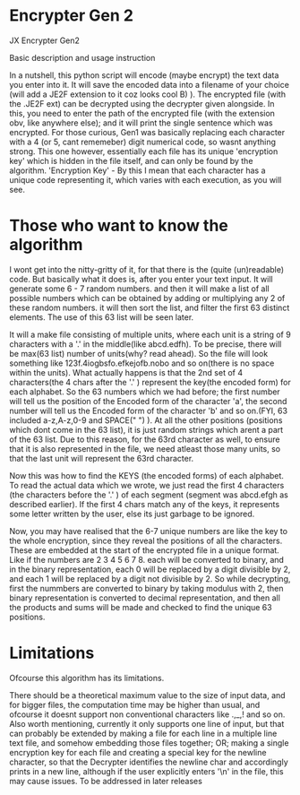 # Encrypter Gen 2
JX Encrypter Gen2

Basic description and usage instruction

In a nutshell, this python script will encode (maybe encrypt) the text data you enter into it. It will save the encoded data into a filename of your choice (will add a JE2F extension to it coz looks cool B) ).
The encrypted file (with the .JE2F ext) can be decrypted using the decrypter given alongside. In this, you need to enter the path of the encrypted file (with the extension obv, like anywhere else); and it will print the single sentence which was encrypted.
For those curious, Gen1 was basically replacing each character with a 4 (or 5, cant rememeber) digit numerical code, so wasnt anything strong. This one however, essentially each file has its unique 'encryption key' which is hidden in the file itself, and can only be found by the algorithm.
'Encryption Key' - By this I mean that each character has a unique code representing it, which varies with each execution, as you will see.

# Those who want to know the algorithm
I wont get into the nitty-gritty of it, for that there is the (quite (un)readable) code. But basically what it does is, after you enter your text input. It will generate some 6 - 7 random numbers. and then it will make a list of all possible numbers which can be obtained by adding or multiplying any 2 of these random numbers. it will then sort the list, and filter the first 63 distinct elements. The use of this 63 list will be seen later.

It will a make file consisting of multiple units, where each unit is a string of 9 characters with a '.' in the middle(like abcd.edfh). To be precise, there will be max(63 list) number of units(why? read ahead). So the file will look something like 123f.4iogbsfo.efkejofb.nobo and so on(there is no space within the units). What actually happens is that the 2nd set of 4 characters(the 4 chars after the '.' ) represent the key(the encoded form) for each alphabet. So the 63 numbers which we had before; the first number will tell us the position of the Encoded form of the character 'a', the second number will tell us the Encoded form of the character 'b' and so on.(FYI, 63 included a-z,A-z,0-9 and SPACE(" ") ). At all the other positions (positions which dont come in the 63 list), it is just random strings which arent a part of the 63 list. Due to this reason, for the 63rd character as well, to ensure that it is also represented in the file, we need atleast those many units, so that the last unit will represent the 63rd character.

Now this was how to find the KEYS (the encoded forms) of each alphabet. To read the actual data which we wrote, we just read the first 4 characters (the characters before the '.' ) of each segment (segment was abcd.efgh as described earlier). If the first 4 chars match any of the keys, it represents some letter written by the user, else its just garbage to be ignored.

Now, you may have realised that the 6-7 unique numbers are like the key to the whole encryption, since they reveal the positions of all the characters. These are embedded at the start of the encrypted file in a unique format. Like if the numbers are 2 3 4 5 6 7 8. each will be converted to binary, and in the binary representation, each 0 will be replaced by a digit divisible by 2, and each 1 will be replaced by a digit not divisible by 2. So while decrypting, first the nummbers are converted to binary by taking modulus with 2, then binary representation is converted to decimal representation, and then all the products and sums will be made and checked to find the unique 63 positions.

# Limitations
Ofcourse this algorithm has its limitations. 

There should be a theoretical maximum value to the size of input data, and for bigger files, the computation time may be higher than usual, and ofcourse it doesnt support non conventional characters like .,_,! and so on. Also worth mentioning, currently it only supports one line of input, but that can probably be extended by making a file for each line in a multiple line text file, and somehow embedding those files together; OR; making a single encryption key for each file and creating a special key for the newline character, so that the Decrypter identifies the newline char and accordingly prints in a new line, although if the user explicitly enters '\n' in the file, this may cause issues.
To be addressed in later releases

